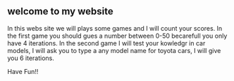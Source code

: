## welcome to my website



In this webs site we will plays some games and I will count your scores.
In the first game you should gues a number between 0-50 becarefull you only have 4 iterations.
In the second game I will test your kowledgr in car models, I will ask you to type a any model name for toyota cars, I will give you 6 iterations.


Have Fun!!
